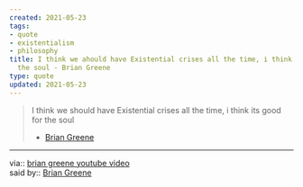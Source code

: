 ```yaml
---
created: 2021-05-23
tags:
- quote
- existentialism
- philosophy
title: I think we ahould have Existential crises all the time, i think its good for
  the soul - Brian Greene
type: quote
updated: 2021-05-23
---
```

   
>I think we should have Existential crises all the time, i think its good for the soul   
> - [Brian Greene](./Brian%20Greene.md)   
   
   
---   
via:: [brian greene youtube video](/not_created.md)   
said by:: [Brian Greene](./Brian%20Greene.md)